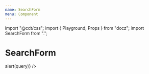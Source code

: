 ```yaml
---
name: SearchForm
menu: Component
---
```

import "@cdt/css";
import { Playground, Props } from "docz";
import SearchForm from ".";

# SearchForm

<Playground>
  <SearchForm
    placeholder="Comment puis-je vous aider ?"
    onSubmit={query => alert(query)}
  />
</Playground>

<Props of={SearchForm} />
